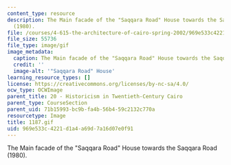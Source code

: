 ```yaml
---
content_type: resource
description: The Main facade of the "Saqqara Road" House towards the Saqqara Road
  (1980).
file: /courses/4-615-the-architecture-of-cairo-spring-2002/969e533c4221d1a4a69d7a16d07e0f91_1187.gif
file_size: 55736
file_type: image/gif
image_metadata:
  caption: The Main facade of the "Saqqara Road" House towards the Saqqara Road (1980).
  credit: ''
  image-alt: '"Saqqara Road" House'
learning_resource_types: []
license: https://creativecommons.org/licenses/by-nc-sa/4.0/
ocw_type: OCWImage
parent_title: 20 - Historicism in Twentieth-Century Cairo
parent_type: CourseSection
parent_uid: 71b15993-bc9b-fa4b-56b4-59c2132c770a
resourcetype: Image
title: 1187.gif
uid: 969e533c-4221-d1a4-a69d-7a16d07e0f91
---
```

The Main facade of the "Saqqara Road" House towards the Saqqara Road (1980).